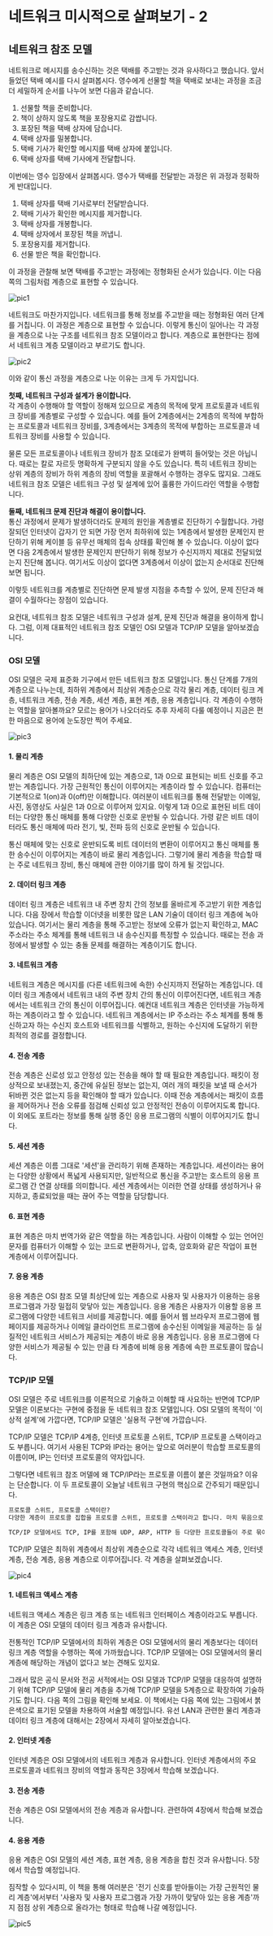 # 네트워크 미시적으로 살펴보기 - 2
## 네트워크 참조 모델
네트워크로 메시지를 송수신하는 것은 택배를 주고받는 것과 유사하다고 했습니다. 앞서 들었던 택배 예시를 다시 살펴봅시다. 영수에게 선물할 책을 택배로 보내는 과정을 조금 더 세밀하게 순서를 나누어 보면 다음과 같습니다.

1. 선물할 책을 준비합니다.
2. 책이 상하지 않도록 책을 포장용지로 감쌉니다.
3. 포장된 책을 택배 상자에 담습니다.
4. 택배 상자를 밀봉합니다.
5. 택배 기사가 확인할 메시지를 택배 상자에 붙입니다.
6. 택배 상자를 택배 기사에게 전달합니다.

이번에는 영수 입장에서 살펴봅시다. 영수가 택배를 전달받는 과정은 위 과정과 정확하게 반대입니다.

1. 택배 상자를 택배 기사로부터 전달받습니다.
2. 택배 기사가 확인한 메시지를 제거합니다.
3. 택배 상자를 개봉합니다.
4. 택배 상자에서 포장된 책을 꺼냅니.
5. 포장용지를 제거합니다.
6. 선물 받은 책을 확인합니다.

이 과정을 관찰해 보면 택배를 주고받는 과정에는 정형화된 순서가 있습니다. 이는 다음 쪽의 그림처럼 계층으로 표현할 수 있습니다.

![pic1](https://theorydb.github.io/assets/img/review/review-book-network-study-alone-2.png)

네트워크도 마찬가지입니다. 네트워크를 통해 정보를 주고받을 때는 정형화된 여러 단계를 거칩니다. 이 과정은 계층으로 표현할 수 있습니다. 이렇게 통신이 일어나는 각 과정을 계층으로 나눈 구조를 네트워크 참조 모델이라고 합니다. 계층으로 표현한다는 점에서 네트워크 계층 모델이라고 부르기도 합니다.

![pic2](https://velog.velcdn.com/images/surisuri/post/d46a6184-348a-415d-87ed-9fbd60a040ed/image.png)

이와 같이 통신 과정을 계층으로 나눈 이유는 크게 두 가지입니다.

**첫째, 네트워크 구성과 설계가 용이합니다.**\
각 계층이 수행해야 할 역할이 정해져 있으므로 계층의 목적에 맞게 프로토콜과 네트워크 장비를 계층별로 구성할 수 있습니다. 예를 들어 2계층에서는 2계층의 목적에 부합하는 프로토콜과 네트워크 장비를, 3계층에서는 3계층의 목적에 부합하는 프로토콜과 네트워크 장비를 사용할 수 있습니다.

물론 모든 프로토콜이나 네트워크 장비가 참조 모데로가 완벽히 들어맞는 것은 아닙니다. 때로는 칼로 자르듯 명확하게 구분되지 않을 수도 있습니다. 특히 네트워크 장비는 상위 계층의 장비가 하위 계층의 장비 역할을 포괄해서 수행하는 경우도 많지요. 그래도 네트워크 참조 모델은 네트워크 구성 및 설계에 있어 훌륭한 가이드라인 역할을 수행합니다.

**둘째, 네트워크 문제 진단과 해결이 용이합니다.**\
통신 과정에서 문제가 발생하더라도 문제의 원인을 계층별로 진단하기 수월합니다. 가령 잘되던 인터넷이 갑자기 안 되면 가장 먼저 최하위에 있는 1계층에서 발생한 문제인지 판단하기 위해 케이블 등 유무선 매체의 접속 상태를 확인해 볼 수 있습니다. 이상이 없다면 다음 2계층에서 발생한 문제인지 판단하기 위해 정보가 수신지까지 제대로 전달되었는지 진단해 봅니다. 여기서도 이상이 없다면 3계층에서 이상이 없는지 순서대로 진단해 보면 됩니다.

이렇듯 네트워크를 계층별로 진단하면 문제 발생 지점을 추측할 수 있어, 문제 진단과 해결이 수월하다는 장점이 있습니다.

요컨대, 네트워크 참조 모델은 네트워크 구성과 설계, 문제 진단과 해결을 용이하게 합니다. 그럼, 이제 대표적인 네트워크 참조 모델인 OSI 모델과 TCP/IP 모델을 알아보겠습니다.

### OSI 모델
OSI 모델은 국제 표준화 기구에서 만든 네트워크 참조 모델입니다. 통신 단계를 7개의 계층으로 나누는데, 최하위 계층에서 최상위 계층순으로 각각 물리 계층, 데이터 링크 계층, 네트워크 계층, 전송 계층, 세션 계층, 표현 계층, 응용 계층입니다. 각 계층이 수행하는 역할을 알아볼까요? 모르는 용어가 나오더라도 추후 자세히 다룰 예정이니 지금은 편한 마음으로 용어에 눈도장만 찍어 주세요.

![pic3](https://velog.velcdn.com/images/pppp0722/post/c3a64a22-e99b-414a-a228-8302ec874542/image.png)

#### 1. 물리 계층
물리 계층은 OSI 모델의 최하단에 있는 계층으로, 1과 0으로 표현되는 비트 신호를 주고받는 계층입니다. 가장 근원적인 통신이 이루어지는 계층이라 할 수 있습니다. 컴퓨터는 기본적으로 1(on)과 0(off)만 이해합니다. 여러분이 네트워크를 통해 전달받는 이메일, 사진, 동영상도 사실은 1과 0으로 이루어져 있지요. 이렇게 1과 0으로 표현된 비트 데이터는 다양한 통신 매체를 통해 다양한 신호로 운반될 수 있습니다. 가령 같은 비트 데이터라도 통신 매체에 따라 전기, 빛, 전파 등의 신호로 운반될 수 있습니다.

통신 매체에 맞는 신호로 운반되도록 비트 데이터의 변환이 이루어지고 통신 매체를 통한 송수신이 이루어지는 계층이 바로 물리 계층입니다. 그렇기에 물리 계층을 학습할 때는 주로 네트워크 장비, 통신 매체에 관한 이야기를 많이 하게 될 것입니다.

#### 2. 데이터 링크 계층
데이터 링크 계층은 네트워크 내 주변 장치 간의 정보를 올바르게 주고받기 위한 계층입니다. 다음 장에서 학습할 이더넷을 비롯한 많은 LAN 기술이 데이터 링크 계층에 녹아 있습니다. 여기서는 물리 계층을 통해 주고받는 정보에 오류가 없는지 확인하고, MAC 주소라는 주소 체계를 통해 네트워크 내 송수신지를 특정할 수 있습니다. 때로는 전송 과정에서 발생할 수 있는 충돌 문제를 해결하는 계층이기도 합니다.

#### 3. 네트워크 계층
네트워크 계층은 메시지를 (다른 네트워크에 속한) 수신지까지 전달하는 계층입니다. 데이터 링크 계층에서 네트워크 내의 주변 장치 간의 통신이 이루어진다면, 네트워크 계층에서는 네트워크 간의 통신이 이루어집니다. 예컨대 네트워크 계층은 인터넷을 가능하게 하는 계층이라고 할 수 있습니다. 네트워크 계층에서는 IP 주소라는 주소 체계를 통해 통신하고자 하는 수신지 호스트와 네트워크를 식별하고, 원하는 수신지에 도달하기 위한 최적의 경로를 결정합니다.

#### 4. 전송 계층
전송 계층은 신로성 있고 안정성 있는 전송을 해야 할 때 필요한 계층입니다. 패킷이 정상적으로 보내졌는지, 중간에 유실된 정보는 없는지, 여러 개의 패킷을 보낼 때 순서가 뒤바뀐 것은 없는지 등을 확인해야 할 때가 있습니다. 이때 전송 계층에서는 패킷이 흐름을 제어하거나 전송 오류를 점검해 신뢰성 있고 안정적인 전송이 이루어지도록 합니다. 이 외에도 포트라는 정보를 통해 실행 중인 응용 프로그램의 식별이 이루어지기도 합니다.

#### 5. 세션 계층
세션 계층은 이름 그대로 '세션'을 관리하기 위해 존재하는 계층입니다. 세션이라는 용어는 다양한 상황에서 폭넓게 사용되지만, 일반적으로 통신을 주고받는 호스트의 응용 프로그램 간 연결 상태를 의미합니다. 세션 계층에서는 이러한 연결 상태를 생성하거나 유지하고, 종료되었을 때는 끊어 주는 역할을 담당합니다.

#### 6. 표현 계층
표현 계층은 마치 번역가와 같은 역할을 하는 계층입니다. 사람이 이해할 수 있는 언어인 문자를 컴퓨터가 이해할 수 있는 코드로 변환하거나, 압축, 암호화와 같은 작업이 표현 계층에서 이루어집니다.

#### 7. 응용 계층
응용 계층은 OSI 참조 모델 최상단에 있는 계층으로 사용자 및 사용자가 이용하는 응용 프로그램과 가장 밀접히 맞닿아 있는 계층입니다. 응용 계층은 사용자가 이용할 응용 프로그램에 다양한 네트워크 서비를 제공합니다. 예를 들어서 웹 브라우저 프로그램에 웹 페이지를 제공하거나 이메일 클라이언트 프로그램에 송수신된 이메일을 제공하는 등 실질적인 네트워크 서비스가 제공되는 계층이 바로 응용 계층입니다. 응용 프로그램에 다양한 서비스가 제공될 수 있는 만큼 타 계층에 비해 응용 계층에 속한 프로토콜이 많습니다.

### TCP/IP 모델
OSI 모델은 주로 네트워크를 이론적으로 기술하고 이해할 때 사요하는 반면에 TCP/IP 모델은 이론보다는 구현에 중점을 둔 네트워크 참조 모델입니다. OSI 모델의 목적이 '이상적 설계'에 가깝다면, TCP/IP 모델은 '실용적 구현'에 가깝습니다.

TCP/IP 모델은 TCP/IP 4계층, 인터넷 프로토콜 스위트, TCP/IP 프로토콜 스택이라고도 부릅니다. 여기서 사용된 TCP와 IP라는 용어는 앞으로 여러분이 학습할 프로토콜의 이름이며, IP는 인터넷 프로토콜의 약자입니다.

그렇다면 네트워크 참조 머델에 왜 TCP/IP라는 프로토콜 이름이 붙은 것일까요? 이유는 단순합니다. 이 두 프로토콜이 오늘날 네트워크 구현의 핵심으로 간주되기 때문입니다.

```txt
프로토콜 스위트, 프로토콜 스택이란?
다양한 계층이 프로토콜 집합을 프로토콜 스위트, 프로토콜 스택이라고 합니다. 마치 묶음으로 판매되는 세트 의류처럼 주로 함께 활용되는 프로톨들이라고 보아도 좋습니다.

TCP/IP 모델에서도 TCP, IP를 포함해 UDP, ARP, HTTP 등 다양한 프로토콜들이 주로 묶여 함께 사용됩니다. TCP, IP를 중심으로 한 이러한 프로토콜들의 집합을 통칭하기 위해 인터넷 프로토콜 스위트, TCP/IP 프로토콜 스택이라는 이름이 붙은 것입니다.
```

TCP/IP 모델은 최하위 계층에서 최상위 계층순으로 각각 네트워크 액세스 계층, 인터넷 계층, 전송 계층, 응용 계층으로 이루어집니다. 각 계층을 살펴보겠습니다.

![pic4](https://yozm.wishket.com/media/news/1956/14.png)

#### 1. 네트워크 액세스 계층
네트워크 액세스 계층은 링크 계층 또는 네트워크 인터페이스 계층이라고도 부릅니다. 이 계층은 OSI 모델의 데이터 링크 계층과 유사합니다.

전통적인 TCP/IP 모델에서의 최하위 계층은 OSI 모델에서의 물리 계층보다는 데이터 링크 계층 역할을 수행하는 쪽에 가까웠습니다. TCP/IP 모델에는 OSI 모델에서의 물리 계층에 해당하는 개념이 없다고 보는 견해도 있지요.


그래서 많은 공식 문서와 전공 서적에서는 OSI 모델과 TCP/IP 모델을 대응하여 설명하기 위해 TCP/IP 모델에 물리 계층을 추가해 TCP/IP 모델을 5계층으로 확장하여 기술하기도 합니다. 다음 쪽의 그림을 확인해 보세요. 이 책에서는 다음 쪽에 있는 그림에서 붉은색으로 표기된 모델을 차용하여 서술할 예정입니다. 유선 LAN과 관련한 물리 계층과 데이터 링크 계층에 대해서는 2장에서 자세히 알아보겠습니다.

#### 2. 인터넷 계층
인터넷 계층은 OSI 모델에서의 네트워크 계층과 유사합니다. 인터넷 계층에서의 주요 프로토콜과 네트워크 장비의 역할과 동작은 3장에서 학습해 보겠습니다.

#### 3. 전송 계층
전송 계층은 OSI 모델에서의 전송 계층과 유사합니다. 관련하여 4장에서 학습해 보겠습니다.

#### 4. 응용 계층
응용 계층은 OSI 모델의 세션 계층, 표현 계층, 응용 계층을 합친 것과 유사합니다. 5장에서 학습할 예정입니다.

짐작할 수 있다시피, 이 책을 통해 여러분은 '전기 신호를 받아들이는 가장 근원적인 물리 계층'에서부터 '사용자 및 사용자 프로그램과 가장 가까이 맞닿아 있는 응용 계층'까지 점점 상위 계층으로 올라가는 형태로 학습해 나갈 예정입니다.

![pic5](https://velog.velcdn.com/images/rachel28/post/159b0575-f214-44b2-b991-70086e233e4c/image.png)